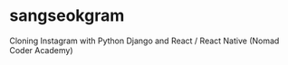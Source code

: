# sangseokgram

Cloning Instagram with Python Django and React / React Native (Nomad Coder Academy)

